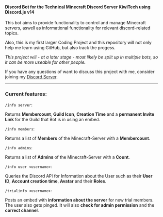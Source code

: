 #### Discord Bot for the Technical Minecraft Discord Server KiwiTech using Discord.js v14

This bot aims to provide functionality to control and manage Minecraft servers, aswell as informational functionality for relevant discord-related topics.

Also, this is my first larger Coding Project and this repository will not only help me learn using GitHub, but also track the progess.

_This project will - at a later stage - most likely be split up in multiple bots, so it can be more useable for other people._

If you have any questions of want to discuss this project with me, consider joining my [Discord Server](https://discord.gg/wmJ3WBYcZF).

---

### Current features:

`/info server`:

Returns **Membercount**, **Guild Icon**, **Creation Time** and a **permanent Invite Link** for the Guild that Bot is in using an embed.

`/info members`:

Returns a list of **Members** of the Minecraft-Server with a **Membercount**.

`/info admins`:

Returns a list of **Admins** of the Minecraft-Server with a **Count**.

`/info user <username>`:

Queries the Discord API for Information about the User such as their **User ID**, **Account creation time**, **Avatar** and their **Roles**.

`/trialinfo <username>`:

Posts an embed with **information about the server** for new trial members. The user also gets pinged. It will also **check for admin permission** and the **correct channel**.
